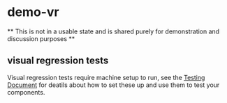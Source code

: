 # demo-vr

** This is not in a usable state and is shared purely for demonstration and discussion purposes **

## visual regression tests

Visual regression tests require machine setup to run, see the [Testing Document](/docs/Introduction/7%20Testing.md) for deatils about how to set these up and use them to test your components.
